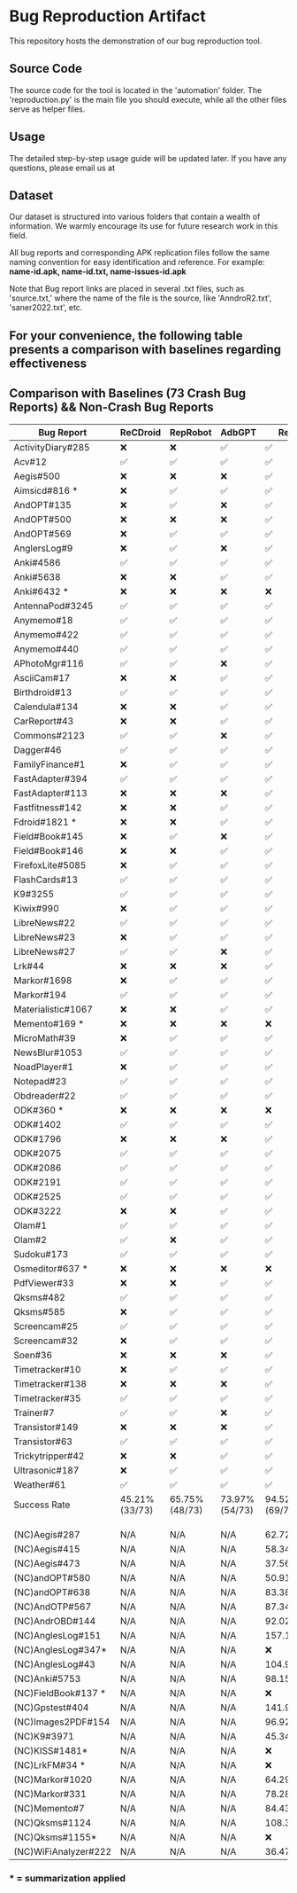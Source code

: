 # Bug Reproduction Artifact

This repository hosts the demonstration of our bug reproduction tool.

## Source Code
The source code for the tool is located in the 'automation' folder. The 'reproduction.py' is the main file you should execute, while all the other files serve as helper files.

## Usage

The detailed step-by-step usage guide will be updated later.
If you have any questions, please email us at


## Dataset
Our dataset is structured into various folders that contain a wealth of information. We warmly encourage its use for future research work in this field.

All bug reports and corresponding APK replication files follow the same naming convention for easy identification and reference.
For example: **name-id.apk, name-id.txt, name-issues-id.apk**

Note that Bug report links are placed in several .txt files, such as 'source.txt,' where the name of the file is the source, like 'AnndroR2.txt', 'saner2022.txt', etc.

## For your convenience, the following table presents a comparison with baselines regarding effectiveness
## **Comparison with Baselines (73 Crash Bug Reports)** && Non-Crash Bug Reports
| Bug Report        | ReCDroid | RepRobot | AdbGPT | ReBL |
|------------------|------|------|------|------|
| ActivityDiary#285|  ❌   | ❌ | ✅     | ✅   |
| Acv#12           |  ✅      | ✅      | ✅     | ✅   |
| Aegis#500        |  ❌      | ❌      | ❌     | ✅   |
| Aimsicd#816  *    |  ❌      | ✅      | ✅     | ✅   |
| AndOPT#135       | ❌      | ✅      | ❌     | ✅   |
| AndOPT#500       |  ❌      | ❌      | ❌     | ✅   |
| AndOPT#569       |  ❌      | ✅      | ✅      | ✅   |
| AnglersLog#9     |  ❌      | ✅      | ❌      | ✅   |
| Anki#4586        |  ✅      | ✅      | ✅     | ✅   |
| Anki#5638        |  ❌      | ❌      | ✅     | ✅   |
| Anki#6432    *    |  ❌      | ❌      | ❌     | ❌   |
| AntennaPod#3245  |  ✅      | ✅      | ✅     | ✅   |
| Anymemo#18        |  ✅      | ✅      | ✅     | ✅   |
| Anymemo#422      |  ✅      | ✅      | ✅     | ✅   |
| Anymemo#440       |  ✅      | ✅      | ✅     | ✅   |
| APhotoMgr#116     |  ✅      | ✅      | ❌    | ✅   |
| AsciiCam#17       | ❌      | ❌      |  ✅      | ✅   |
| Birthdroid#13     | ✅      | ✅      | ✅     | ✅   |
| Calendula#134     |  ❌      | ❌      | ✅     | ✅   |
| CarReport#43      | ❌      | ❌      | ✅     | ✅   |
| Commons#2123      |  ✅      | ✅      | ❌     | ✅   |
| Dagger#46         |  ✅      | ✅      | ✅     | ✅   |
| FamilyFinance#1   | ❌      | ✅      | ✅     | ✅   |
| FastAdapter#394   |  ✅      | ✅      | ✅     | ✅   |
| FastAdapter#113   | ❌      | ❌      | ❌     | ✅   |
| Fastfitness#142   |❌    | ❌      | ✅      | ✅     |
| Fdroid#1821   *  |  ❌      | ❌      | ✅     | ✅   |
| Field#Book#145    | ❌      | ✅      | ❌     | ✅   |
| Field#Book#146    |  ❌      | ❌      | ✅     | ✅   |
| FirefoxLite#5085  |  ❌      | ✅      | ✅     | ✅   |
| FlashCards#13     |  ✅      | ✅      | ✅     | ✅   |
| K9#3255           |  ✅      | ✅      | ✅     | ✅   |
| Kiwix#990        |  ❌      | ✅      | ✅     | ✅   |
| LibreNews#22      |  ✅      | ✅      | ✅     | ✅   |
| LibreNews#23      |  ❌      | ✅      | ✅     | ✅   |
| LibreNews#27      |  ✅      | ✅      | ❌     | ✅   |
| Lrk#44            |  ❌      | ❌      | ❌     | ✅   |
| Markor#1698     |  ❌      | ✅      | ✅     | ✅   |
| Markor#194      | ✅      | ✅      | ✅     | ✅   |
| Materialistic#1067| ❌      | ❌      | ✅     | ✅   |
| Memento#169  *     |  ❌      | ❌      | ❌     | ❌   |
| MicroMath#39      |  ❌      | ✅      | ✅     | ✅   |
| NewsBlur#1053     |  ✅      | ✅      | ✅     | ✅   |
| NoadPlayer#1      | ❌      | ✅      | ✅     | ✅   |
| Notepad#23        | ✅      | ✅      | ✅     | ✅   |
| Obdreader#22      |✅      | ✅      | ✅     | ✅   |
| ODK#360   *        |  ❌      | ❌      | ❌     | ❌   |
| ODK#1402         | ✅      | ✅      | ✅     | ✅   |
| ODK#1796          |  ❌      | ❌      | ❌      | ✅   |
| ODK#2075          | ✅      | ✅      | ✅     | ✅   |
| ODK#2086          |  ✅      | ✅      | ✅     | ✅   |
| ODK#2191          | ✅      | ✅      | ✅     | ✅   |
| ODK#2525          |✅      | ✅      | ✅     | ✅   |
| ODK#3222          | ❌      | ❌      | ✅     | ✅   |
| Olam#1            | ✅      | ✅      | ✅     | ✅   |
| Olam#2            | ✅      | ❌      | ✅     | ✅   |
| Sudoku#173       |  ✅      | ✅      | ✅     | ✅   |
| Osmeditor#637  *   |  ❌      | ❌      | ❌     | ❌   |
| PdfViewer#33     |  ❌      | ❌      | ✅      | ✅   |
| Qksms#482        |  ✅      | ✅      | ✅     | ✅   |
| Qksms#585       |  ❌      | ✅      | ✅     | ✅   |
| Screencam#25     |  ✅      | ✅      | ✅     | ✅   |
| Screencam#32     |  ❌      | ✅      | ✅      | ✅   |
| Soen#36          |  ❌      | ❌      | ❌     | ✅   |
| Timetracker#10   |  ❌      | ✅      | ✅     | ✅   |
| Timetracker#138  |  ❌      | ❌      | ❌     | ✅   |
| Timetracker#35   |  ✅      | ✅      | ✅     | ✅  |
| Trainer#7        |  ✅      | ✅      | ❌     | ✅  |
| Transistor#149   |  ❌      | ❌      | ❌    | ✅  |
| Transistor#63    |  ✅      | ✅      | ✅     | ✅  |
| Trickytripper#42 |  ❌      | ❌      | ✅     | ✅  |
| Ultrasonic#187   |  ❌      | ✅      | ✅     | ✅  |
| Weather#61     |  ✅      | ✅      | ✅     | ✅  |
| Success Rate     | 45.21% (33/73)|65.75% (48/73)|73.97%(54/73)|94.52%(69/73)|
|    |
|    |
|    |
|(NC)Aegis#287	 |N/A|N/A|N/A|62.729012|
|(NC)Aegis#415	|N/A|N/A|N/A|58.34102|
|(NC)Aegis#473	|N/A|N/A|N/A|37.56322|
|(NC)andOPT#580	|N/A|N/A|N/A|50.91968|
|(NC)andOPT#638	|N/A|N/A|N/A|83.38809|
|(NC)AndOTP#567	|N/A|N/A|N/A|87.34621|
|(NC)AndrOBD#144	|N/A|N/A|N/A|92.02506|
|(NC)AnglesLog#151	|N/A|N/A|N/A|157.18860|
|(NC)AnglesLog#347*	|N/A|N/A|N/A|❌|
|(NC)AnglesLog#43	|N/A|N/A|N/A|104.9995|
|(NC)Anki#5753|N/A|N/A|N/A|	98.153|
|(NC)FieldBook#137	*|N/A|N/A|N/A|❌|
|(NC)Gpstest#404	|N/A|N/A|N/A|141.94964|
|(NC)Images2PDF#154	|N/A|N/A|N/A|96.92932|
|(NC)K9#3971	|N/A|N/A|N/A|45.34212|
|(NC)KISS#1481*|N/A|N/A|N/A|	❌|
|(NC)LrkFM#34	*|N/A|N/A|N/A|❌|
|(NC)Markor#1020|N/A|N/A|N/A|	64.29208|
|(NC)Markor#331	|N/A|N/A|N/A|78.28462|
|(NC)Memento#7|N/A|N/A|N/A|	84.43842|
|(NC)Qksms#1124	|N/A|N/A|N/A|108.3488|
|(NC)Qksms#1155*	|N/A|N/A|N/A|❌|
|(NC)WiFiAnalyzer#222|N/A|N/A|N/A|	36.47242|
### * =  summarization applied
